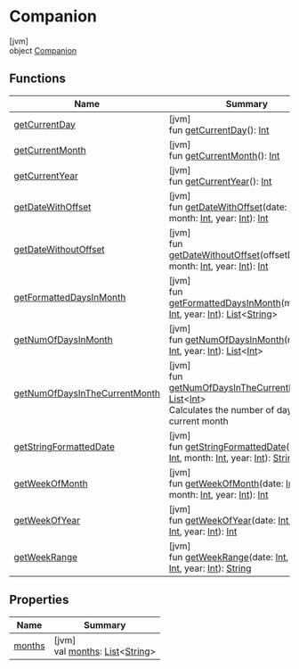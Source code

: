 # Companion

[jvm]\
object [Companion](index.md)

## Functions

| Name | Summary |
|---|---|
| [getCurrentDay](get-current-day.md) | [jvm]<br>fun [getCurrentDay](get-current-day.md)(): [Int](https://kotlinlang.org/api/latest/jvm/stdlib/kotlin/-int/index.html) |
| [getCurrentMonth](get-current-month.md) | [jvm]<br>fun [getCurrentMonth](get-current-month.md)(): [Int](https://kotlinlang.org/api/latest/jvm/stdlib/kotlin/-int/index.html) |
| [getCurrentYear](get-current-year.md) | [jvm]<br>fun [getCurrentYear](get-current-year.md)(): [Int](https://kotlinlang.org/api/latest/jvm/stdlib/kotlin/-int/index.html) |
| [getDateWithOffset](get-date-with-offset.md) | [jvm]<br>fun [getDateWithOffset](get-date-with-offset.md)(date: [Int](https://kotlinlang.org/api/latest/jvm/stdlib/kotlin/-int/index.html), month: [Int](https://kotlinlang.org/api/latest/jvm/stdlib/kotlin/-int/index.html), year: [Int](https://kotlinlang.org/api/latest/jvm/stdlib/kotlin/-int/index.html)): [Int](https://kotlinlang.org/api/latest/jvm/stdlib/kotlin/-int/index.html) |
| [getDateWithoutOffset](get-date-without-offset.md) | [jvm]<br>fun [getDateWithoutOffset](get-date-without-offset.md)(offsetDate: [Int](https://kotlinlang.org/api/latest/jvm/stdlib/kotlin/-int/index.html), month: [Int](https://kotlinlang.org/api/latest/jvm/stdlib/kotlin/-int/index.html), year: [Int](https://kotlinlang.org/api/latest/jvm/stdlib/kotlin/-int/index.html)): [Int](https://kotlinlang.org/api/latest/jvm/stdlib/kotlin/-int/index.html) |
| [getFormattedDaysInMonth](get-formatted-days-in-month.md) | [jvm]<br>fun [getFormattedDaysInMonth](get-formatted-days-in-month.md)(month: [Int](https://kotlinlang.org/api/latest/jvm/stdlib/kotlin/-int/index.html), year: [Int](https://kotlinlang.org/api/latest/jvm/stdlib/kotlin/-int/index.html)): [List](https://kotlinlang.org/api/latest/jvm/stdlib/kotlin.collections/-list/index.html)&lt;[String](https://kotlinlang.org/api/latest/jvm/stdlib/kotlin/-string/index.html)&gt; |
| [getNumOfDaysInMonth](get-num-of-days-in-month.md) | [jvm]<br>fun [getNumOfDaysInMonth](get-num-of-days-in-month.md)(month: [Int](https://kotlinlang.org/api/latest/jvm/stdlib/kotlin/-int/index.html), year: [Int](https://kotlinlang.org/api/latest/jvm/stdlib/kotlin/-int/index.html)): [List](https://kotlinlang.org/api/latest/jvm/stdlib/kotlin.collections/-list/index.html)&lt;[Int](https://kotlinlang.org/api/latest/jvm/stdlib/kotlin/-int/index.html)&gt; |
| [getNumOfDaysInTheCurrentMonth](get-num-of-days-in-the-current-month.md) | [jvm]<br>fun [getNumOfDaysInTheCurrentMonth](get-num-of-days-in-the-current-month.md)(): [List](https://kotlinlang.org/api/latest/jvm/stdlib/kotlin.collections/-list/index.html)&lt;[Int](https://kotlinlang.org/api/latest/jvm/stdlib/kotlin/-int/index.html)&gt;<br>Calculates the number of days in the current month |
| [getStringFormattedDate](get-string-formatted-date.md) | [jvm]<br>fun [getStringFormattedDate](get-string-formatted-date.md)(date: [Int](https://kotlinlang.org/api/latest/jvm/stdlib/kotlin/-int/index.html), month: [Int](https://kotlinlang.org/api/latest/jvm/stdlib/kotlin/-int/index.html), year: [Int](https://kotlinlang.org/api/latest/jvm/stdlib/kotlin/-int/index.html)): [String](https://kotlinlang.org/api/latest/jvm/stdlib/kotlin/-string/index.html) |
| [getWeekOfMonth](get-week-of-month.md) | [jvm]<br>fun [getWeekOfMonth](get-week-of-month.md)(date: [Int](https://kotlinlang.org/api/latest/jvm/stdlib/kotlin/-int/index.html), month: [Int](https://kotlinlang.org/api/latest/jvm/stdlib/kotlin/-int/index.html), year: [Int](https://kotlinlang.org/api/latest/jvm/stdlib/kotlin/-int/index.html)): [Int](https://kotlinlang.org/api/latest/jvm/stdlib/kotlin/-int/index.html) |
| [getWeekOfYear](get-week-of-year.md) | [jvm]<br>fun [getWeekOfYear](get-week-of-year.md)(date: [Int](https://kotlinlang.org/api/latest/jvm/stdlib/kotlin/-int/index.html), month: [Int](https://kotlinlang.org/api/latest/jvm/stdlib/kotlin/-int/index.html), year: [Int](https://kotlinlang.org/api/latest/jvm/stdlib/kotlin/-int/index.html)): [Int](https://kotlinlang.org/api/latest/jvm/stdlib/kotlin/-int/index.html) |
| [getWeekRange](get-week-range.md) | [jvm]<br>fun [getWeekRange](get-week-range.md)(date: [Int](https://kotlinlang.org/api/latest/jvm/stdlib/kotlin/-int/index.html), month: [Int](https://kotlinlang.org/api/latest/jvm/stdlib/kotlin/-int/index.html), year: [Int](https://kotlinlang.org/api/latest/jvm/stdlib/kotlin/-int/index.html)): [String](https://kotlinlang.org/api/latest/jvm/stdlib/kotlin/-string/index.html) |

## Properties

| Name | Summary |
|---|---|
| [months](months.md) | [jvm]<br>val [months](months.md): [List](https://kotlinlang.org/api/latest/jvm/stdlib/kotlin.collections/-list/index.html)&lt;[String](https://kotlinlang.org/api/latest/jvm/stdlib/kotlin/-string/index.html)&gt; |

